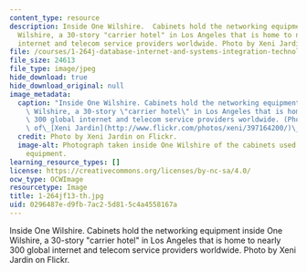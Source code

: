 ```yaml
---
content_type: resource
description: Inside One Wilshire.  Cabinets hold the networking equipment inside One
  Wilshire, a 30-story "carrier hotel" in Los Angeles that is home to nearly 300 global
  internet and telecom service providers worldwide. Photo by Xeni Jardin on Flickr.
file: /courses/1-264j-database-internet-and-systems-integration-technologies-fall-2013/0296487ed9fb7ac25d815c4a4558167a_1-264jf13-th.jpg
file_size: 24613
file_type: image/jpeg
hide_download: true
hide_download_original: null
image_metadata:
  caption: "Inside One Wilshire. Cabinets hold the networking equipment inside One\
    \ Wilshire, a 30-story \"carrier hotel\" in Los Angeles that is home to nearly\
    \ 300 global internet and telecom service providers worldwide. (Photo courtesy\
    \ of\_[Xeni Jardin](http://www.flickr.com/photos/xeni/397164200/)\_on Flickr.)"
  credit: Photo by Xeni Jardin on Flickr.
  image-alt: Photograph taken inside One Wilshire of the cabinets used to hold networking
    equipment.
learning_resource_types: []
license: https://creativecommons.org/licenses/by-nc-sa/4.0/
ocw_type: OCWImage
resourcetype: Image
title: 1-264jf13-th.jpg
uid: 0296487e-d9fb-7ac2-5d81-5c4a4558167a
---
```

Inside One Wilshire.  Cabinets hold the networking equipment inside One Wilshire, a 30-story "carrier hotel" in Los Angeles that is home to nearly 300 global internet and telecom service providers worldwide. Photo by Xeni Jardin on Flickr.